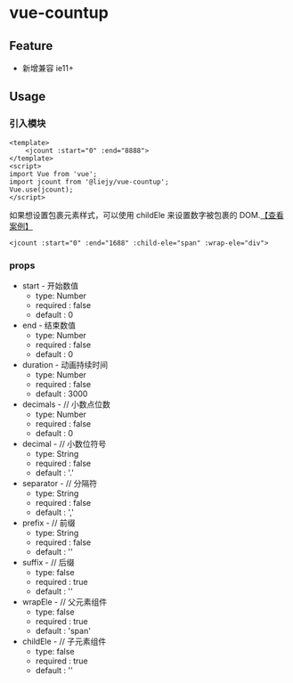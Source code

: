 # vue-countup

## Feature

- 新增兼容 ie11+

## Usage

### 引入模块

```vue
<template>
    <jcount :start="0" :end="8888">
</template>
<script>
import Vue from 'vue';
import jcount from '@liejy/vue-countup';
Vue.use(jcount);
</script>
```

如果想设置包裹元素样式，可以使用 childEle 来设置数字被包裹的 DOM.[【查看案例】](https://codepen.io/liejiayong/pen/GRjRdQE)

```vue
<jcount :start="0" :end="1688" :child-ele="span" :wrap-ele="div">
```

### props

- start - 开始数值
  - type: Number
  - required : false
  - default : 0
- end - 结束数值
  - type: Number
  - required : false
  - default : 0
- duration - 动画持续时间
  - type: Number
  - required : false
  - default : 3000
- decimals - // 小数点位数
  - type: Number
  - required : false
  - default : 0
- decimal - // 小数位符号
  - type: String
  - required : false
  - default : '.'
- separator - // 分隔符
  - type: String
  - required : false
  - default : ','
- prefix - // 前缀
  - type: String
  - required : false
  - default : ''
- suffix - // 后缀
  - type: false
  - required : true
  - default : ''
- wrapEle - // 父元素组件
  - type: false
  - required : true
  - default : 'span'
- childEle - // 子元素组件
  - type: false
  - required : true
  - default : ''
